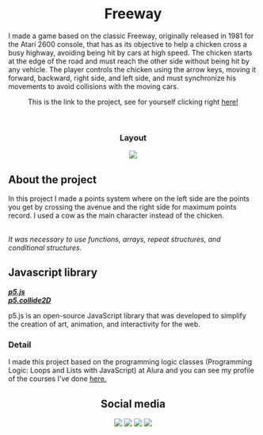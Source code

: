 <h1 align="center">Freeway</h1>
<p>I made a game based on the classic Freeway, originally released in 1981 for the Atari 2600 console, that has as its objective to help a chicken cross a busy highway, avoiding being hit by cars at high speed. The chicken starts at the edge of the road and must reach the other side without being hit by any vehicle. The player controls the chicken using the arrow keys, moving it forward, backward, right side, and left side, and must synchronize his movements to avoid collisions with the moving cars.</p>
<p align="center">This is the link to the project, see for yourself clicking right <a href="https://editor.p5js.org/gabrieldossantossilva69/full/5cZcLHIp4" target="_blank">here!</a></p>
<br>
<h3 align="center">Layout</h3>
<div align="center">
  <img src="https://user-images.githubusercontent.com/80858391/228416676-46d9ec85-610b-41b2-a825-0a2fc313d7e7.png">
</div>

<h2>About the project</h2>
<p>In this project I made a points system where on the left side are the points you get by crossing the avenue and the right side for maximum points record. I used a cow as the main character instead of the chicken.</p>
<br>
<i>It was necessary to use functions, arrays, repeat structures, and conditional structures.</i>
<br>
<h2>Javascript library</h2>

<i><b><a href="https://p5js.org/">p5.js</a></b></i><br>
<i><b><a href="https://github.com/bmoren/p5.collide2D">p5.collide2D</a></b></i>


<p>p5.js is an open-source JavaScript library that was developed to simplify the creation of art, animation, and interactivity for the web.</p>

<h3>Detail</h3>
<p>I made this project based on the programming logic classes (Programming Logic: Loops and Lists with JavaScript) at Alura and you can see my profile of the courses I've done <a href="https://cursos.alura.com.br/user/gabrieldossantossilva69">here.</a></p>

<h2 align="center">Social media</h2>
<div align="center">
  <a href="https://docs.google.com/document/d/1Iu1S0jgaxeRH-wLubf6SKQgXmGlLAHdARuX-vhfSgic/edit" target="_blank"><img src="https://img.shields.io/badge/Gmail-D14836?style=for-the-badge&logo=gmail&logoColor=white"></a>
  <a href="https://www.instagram.com/gabri6l_/"><img src="https://img.shields.io/badge/Instagram-E4405F?style=for-the-badge&logo=instagram&logoColor=white"></a>
  <a href="https://www.linkedin.com/in/gabriel-dos--santos"><img src="https://img.shields.io/badge/LinkedIn-0077B5?style=for-the-badge&logo=linkedin&logoColor=white"></a>
  <a href="https://github.com/gabrieldossant"><img src="https://img.shields.io/badge/GitHub-100000?style=for-the-badge&logo=github&logoColor=white"></a>
</div>



